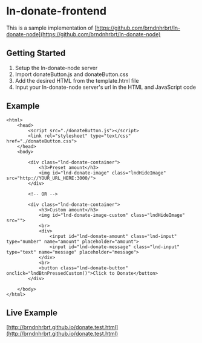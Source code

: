 # ln-donate-frontend

This is a sample implementation of [https://github.com/brndnhrbrt/ln-donate-node](https://github.com/brndnhrbrt/ln-donate-node)

## Getting Started

1. Setup the ln-donate-node server
2. Import donateButton.js and donateButton.css
3. Add the desired HTML from the template.html file
4. Input your ln-donate-node server's url in the HTML and JavaScript code


## Example

```
<html>
    <head>
        <script src="./donateButton.js"></script>
        <link rel="stylesheet" type="text/css" href="./donateButton.css">
    </head>
    <body>
        
        <div class="lnd-donate-container">
            <h3>Preset amount</h3>
            <img id="lnd-donate-image" class="lndHideImage" src="http://YOUR_URL_HERE:3000/">
        </div>

        <!-- OR -->

        <div class="lnd-donate-container">
            <h3>Custom amount</h3>
            <img id="lnd-donate-image-custom" class="lndHideImage" src="">
            <br>
            <div>
                <input id="lnd-donate-amount" class="lnd-input" type="number" name="amount" placeholder="amount">
                <input id="lnd-donate-message" class="lnd-input" type="text" name="message" placeholder="message">
            </div>
            <br>
            <button class="lnd-donate-button" onclick="lndBtnPressedCustom()">Click to Donate</button>
        </div>

    </body>
</html>
```

## Live Example

[http://brndnhrbrt.github.io/donate.test.html](http://brndnhrbrt.github.io/donate.test.html)